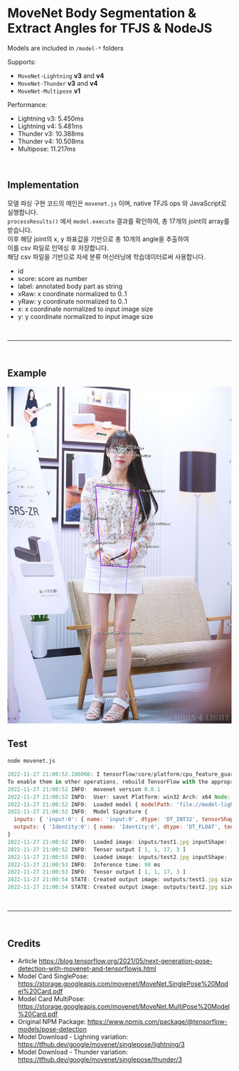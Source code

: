 
# MoveNet Body Segmentation & Extract Angles for TFJS & NodeJS

Models are included in `/model-*` folders  

Supports:

- `MoveNet-Lightning` **v3** and **v4**
- `MoveNet-Thunder` **v3** and **v4**
- `MoveNet-Multipose` **v1**

Performance:

- Lightning v3: 5.450ms
- Lightning v4: 5.481ms
- Thunder v3: 10.388ms
- Thunder v4: 10.508ms
- Multipose: 11.217ms

<br>

## Implementation

모델 파싱 구현 코드의 메인은 `movenet.js` 이며, native TFJS ops 와 JavaScript로 실행합니다.<br>
 `processResults()` 에서 `model.execute` 결과를 확인하여, 총 17개의 joint의 array를 받습니다. <br>
 이후 해당 joint의 x, y 좌표값을 기반으로 총 10개의 angle을 추출하여<br>
 이를 csv 파일로 인덱싱 후 저장합니다. <br>
 해당 csv 파일을 기반으로 자세 분류 머신러닝에 학습데이터로써 사용합니다. <br>

- id
- score: score as number
- label: annotated body part as string
- xRaw: x coordinate normalized to 0..1
- yRaw: y coordinate normalized to 0..1
- x: x coordinate normalized to input image size
- y: y coordinate normalized to input image size

<br><hr><br>

## Example

![Example Image](outputs/test2.jpg)

## Test

```shell
node movenet.js
```

```js
2022-11-27 21:00:52.186066: I tensorflow/core/platform/cpu_feature_guard.cc:151] This TensorFlow binary is optimized with oneAPI Deep Neural Network Library (oneDNN) to use the following CPU instructions in performance-critical operations:  AVX2
To enable them in other operations, rebuild TensorFlow with the appropriate compiler flags.
2022-11-27 21:00:52 INFO:  movenet version 0.0.1
2022-11-27 21:00:52 INFO:  User: savet Platform: win32 Arch: x64 Node: v18.12.1
2022-11-27 21:00:52 INFO:  Loaded model { modelPath: 'file://model-lightning3/movenet-lightning.json' } tensors: 178 bytes: 9299876
2022-11-27 21:00:52 INFO:  Model Signature {
  inputs: { 'input:0': { name: 'input:0', dtype: 'DT_INT32', tensorShape: { dim: [ { size: '1' }, { size: '192' }, { size: '192' }, { size: '3' } ] } } },
  outputs: { 'Identity:0': { name: 'Identity:0', dtype: 'DT_FLOAT', tensorShape: { dim: [ { size: '1' }, { size: '1' }, { size: '17' }, { size: '3' } ] } } }
}
2022-11-27 21:00:52 INFO:  Loaded image: inputs/test1.jpg inputShape: [ 420, 277, 3 ] modelShape: [ 1, 192, 192, 3 ] decoded size: 3490202022-11-27 21:00:52 INFO:  Inference time: 251 ms
2022-11-27 21:00:52 INFO:  Tensor output [ 1, 1, 17, 3 ]
2022-11-27 21:00:53 INFO:  Loaded image: inputs/test2.jpg inputShape: [ 1078, 720, 3 ] modelShape: [ 1, 192, 192, 3 ] decoded size: 2328480
2022-11-27 21:00:53 INFO:  Inference time: 98 ms
2022-11-27 21:00:53 INFO:  Tensor output [ 1, 1, 17, 3 ]
2022-11-27 21:00:54 STATE: Created output image: outputs/test1.jpg size: [ 277, 420 ]
2022-11-27 21:00:54 STATE: Created output image: outputs/test2.jpg size: [ 720, 1078 ]
```

<br><hr><br>

## Credits

- Article <https://blog.tensorflow.org/2021/05/next-generation-pose-detection-with-movenet-and-tensorflowjs.html>
- Model Card SinglePose: <https://storage.googleapis.com/movenet/MoveNet.SinglePose%20Model%20Card.pdf>
- Model Card MultiPose: <https://storage.googleapis.com/movenet/MoveNet.MultiPose%20Model%20Card.pdf>
- Original NPM Package: <https://www.npmjs.com/package/@tensorflow-models/pose-detection>
- Model Download - Lighning variation: <https://tfhub.dev/google/movenet/singlepose/lightning/3>
- Model Download - Thunder variation: <https://tfhub.dev/google/movenet/singlepose/thunder/3>
